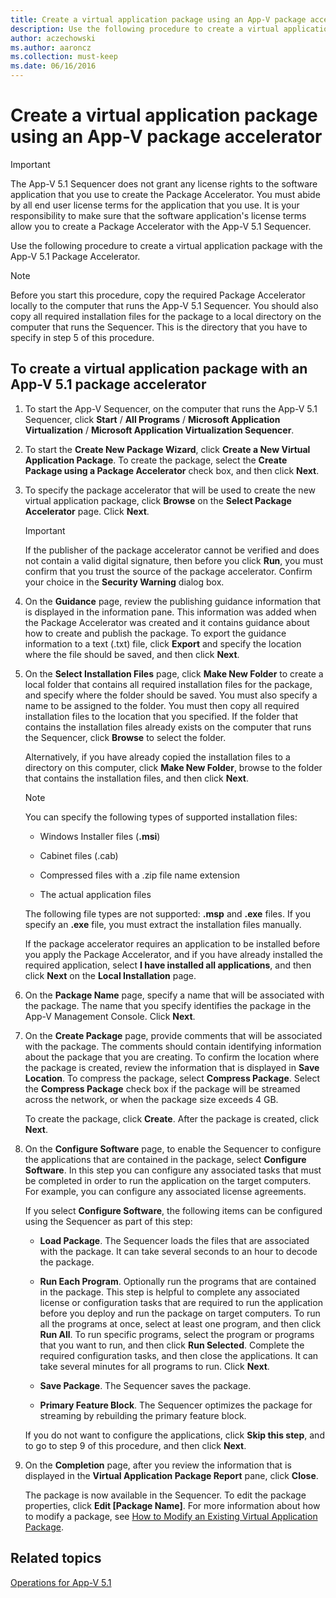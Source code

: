 ```yaml
---
title: Create a virtual application package using an App-V package accelerator
description: Use the following procedure to create a virtual application package with the App-V 5.1 Package Accelerator.
author: aczechowski
ms.author: aaroncz
ms.collection: must-keep
ms.date: 06/16/2016
---
```


# Create a virtual application package using an App-V package accelerator

> [!IMPORTANT]
> The App-V 5.1 Sequencer does not grant any license rights to the software application that you use to create the Package Accelerator. You must abide by all end user license terms for the application that you use. It is your responsibility to make sure that the software application's license terms allow you to create a Package Accelerator with the App-V 5.1 Sequencer.

Use the following procedure to create a virtual application package with the App-V 5.1 Package Accelerator.

> [!NOTE]
> Before you start this procedure, copy the required Package Accelerator locally to the computer that runs the App-V 5.1 Sequencer. You should also copy all required installation files for the package to a local directory on the computer that runs the Sequencer. This is the directory that you have to specify in step 5 of this procedure.

## To create a virtual application package with an App-V 5.1 package accelerator

1.  To start the App-V Sequencer, on the computer that runs the App-V 5.1 Sequencer, click **Start** / **All Programs** / **Microsoft Application Virtualization** / **Microsoft Application Virtualization Sequencer**.

2.  To start the **Create New Package Wizard**, click **Create a New Virtual Application Package**. To create the package, select the **Create Package using a Package Accelerator** check box, and then click **Next**.

3.  To specify the package accelerator that will be used to create the new virtual application package, click **Browse** on the **Select Package Accelerator** page. Click **Next**.

    > [!IMPORTANT]
    > If the publisher of the package accelerator cannot be verified and does not contain a valid digital signature, then before you click **Run**, you must confirm that you trust the source of the package accelerator. Confirm your choice in the **Security Warning** dialog box.

4.  On the **Guidance** page, review the publishing guidance information that is displayed in the information pane. This information was added when the Package Accelerator was created and it contains guidance about how to create and publish the package. To export the guidance information to a text (.txt) file, click **Export** and specify the location where the file should be saved, and then click **Next**.

5.  On the **Select Installation Files** page, click **Make New Folder** to create a local folder that contains all required installation files for the package, and specify where the folder should be saved. You must also specify a name to be assigned to the folder. You must then copy all required installation files to the location that you specified. If the folder that contains the installation files already exists on the computer that runs the Sequencer, click **Browse** to select the folder.

    Alternatively, if you have already copied the installation files to a directory on this computer, click **Make New Folder**, browse to the folder that contains the installation files, and then click **Next**.

    > [!NOTE]
    > You can specify the following types of supported installation files:
    >
    > - Windows Installer files (**.msi**)
    >
    > - Cabinet files (.cab)
    >
    > - Compressed files with a .zip file name extension
    >
    > - The actual application files
    >
    > The following file types are not supported: **.msp** and **.exe** files. If you specify an **.exe** file, you must extract the installation files manually.

    If the package accelerator requires an application to be installed before you apply the Package Accelerator, and if you have already installed the required application, select **I have installed all applications**, and then click **Next** on the **Local Installation** page.

6. On the **Package Name** page, specify a name that will be associated with the package. The name that you specify identifies the package in the App-V Management Console. Click **Next**.

7. On the **Create Package** page, provide comments that will be associated with the package. The comments should contain identifying information about the package that you are creating. To confirm the location where the package is created, review the information that is displayed in **Save Location**. To compress the package, select **Compress Package**. Select the **Compress Package** check box if the package will be streamed across the network, or when the package size exceeds 4 GB.

   To create the package, click **Create**. After the package is created, click **Next**.

8. On the **Configure Software** page, to enable the Sequencer to configure the applications that are contained in the package, select **Configure Software**. In this step you can configure any associated tasks that must be completed in order to run the application on the target computers. For example, you can configure any associated license agreements.

   If you select **Configure Software**, the following items can be configured using the Sequencer as part of this step:

   -   **Load Package**. The Sequencer loads the files that are associated with the package. It can take several seconds to an hour to decode the package.

   -   **Run Each Program**. Optionally run the programs that are contained in the package. This step is helpful to complete any associated license or configuration tasks that are required to run the application before you deploy and run the package on target computers. To run all the programs at once, select at least one program, and then click **Run All**. To run specific programs, select the program or programs that you want to run, and then click **Run Selected**. Complete the required configuration tasks, and then close the applications. It can take several minutes for all programs to run. Click **Next**.

   -   **Save Package**. The Sequencer saves the package.

   -   **Primary Feature Block**. The Sequencer optimizes the package for streaming by rebuilding the primary feature block.

   If you do not want to configure the applications, click **Skip this step**, and to go to step 9 of this procedure, and then click **Next**.

9. On the **Completion** page, after you review the information that is displayed in the **Virtual Application Package Report** pane, click **Close**.

   The package is now available in the Sequencer. To edit the package properties, click **Edit \[Package Name\]**. For more information about how to modify a package, see [How to Modify an Existing Virtual Application Package](how-to-modify-an-existing-virtual-application-package-beta.md).

## Related topics

[Operations for App-V 5.1](operations-for-app-v-51.md)
